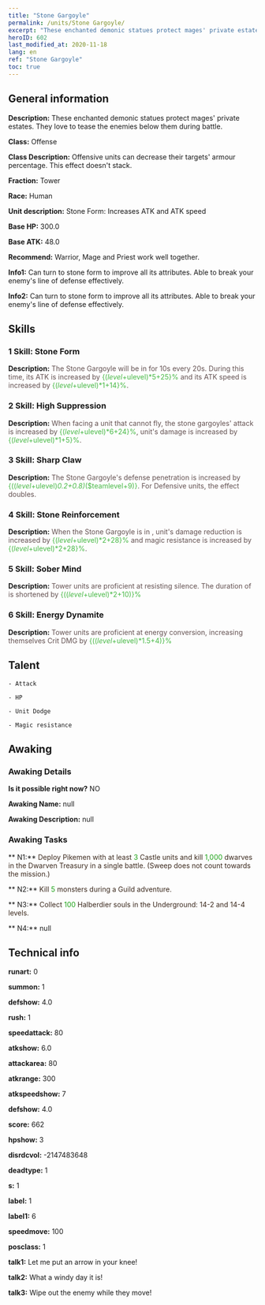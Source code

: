 ```yaml
---
title: "Stone Gargoyle"
permalink: /units/Stone Gargoyle/
excerpt: "These enchanted demonic statues protect mages' private estates. They love to tease the enemies below them during battle."
heroID: 602
last_modified_at: 2020-11-18
lang: en
ref: "Stone Gargoyle"
toc: true
---
```

## General information
 **Description:** These enchanted demonic statues protect mages' private estates. They love to tease the enemies below them during battle.

 **Class:** Offense

 **Class Description:** Offensive units can decrease their targets' armour percentage. This effect doesn't stack.

 **Fraction:** Tower

 **Race:** Human

 **Unit description:** Stone Form: Increases ATK and ATK speed

 **Base HP:** 300.0

 **Base ATK:** 48.0

 **Recommend:** Warrior, Mage and Priest work well together. 

 **Info1:** Can turn to stone form to improve all its attributes. Able to break your enemy's line of defense effectively.

 **Info2:** Can turn to stone form to improve all its attributes. Able to break your enemy's line of defense effectively.

## Skills
### 1 Skill: Stone Form
 **Description:** <span style="color: #645252">The Stone Gargoyle will be in <Stone Form> for 10s every 20s. During this time, its ATK is increased by <span style="color: black"><span style="color: #48b946">{($level+$ulevel)*5+25}%<span style="color: black"><span style="color: #645252"> and its ATK speed is increased by <span style="color: black"><span style="color: #48b946">{($level+$ulevel)*1+14}%<span style="color: black"><span style="color: #645252">.<span style="color: black">

### 2 Skill: High Suppression
 **Description:** <span style="color: #645252">When facing a unit that cannot fly, the stone gargoyles' attack is increased by <span style="color: black"><span style="color: #48b946">{($level+$ulevel)*6+24}%<span style="color: black"><span style="color: #645252">, unit's damage is increased by <span style="color: black"><span style="color: #48b946">{($level+$ulevel)*1+5}%<span style="color: black"><span style="color: #645252">.<span style="color: black">

### 3 Skill: Sharp Claw
 **Description:** <span style="color: #645252">The Stone Gargoyle's defense penetration is increased by <span style="color: black"><span style="color: #48b946">{(($level+$ulevel)*0.2+0.8)*($teamlevel+9)}<span style="color: black"><span style="color: #645252">. For Defensive units, the effect doubles.<span style="color: black">

### 4 Skill: Stone Reinforcement
 **Description:** <span style="color: #645252">When the Stone Gargoyle is in <Stone Form>, unit's damage reduction is increased by <span style="color: black"><span style="color: #48b946">{($level+$ulevel)*2+28}%<span style="color: black"><span style="color: #645252"> and magic resistance is increased by <span style="color: black"><span style="color: #48b946">{($level+$ulevel)*2+28}%<span style="color: black"><span style="color: #645252">.<span style="color: black">

### 5 Skill: Sober Mind
 **Description:** <span style="color: #645252">Tower units are proficient at resisting silence. The duration of <silence> is shortened by <span style="color: black"><span style="color: #48b946">{(($level+$ulevel)*2+10)}%<span style="color: black"><span style="color: #645252"><span style="color: black">

### 6 Skill: Energy Dynamite
 **Description:** <span style="color: #645252">Tower units are proficient at energy conversion, increasing themselves Crit DMG by <span style="color: black"><span style="color: #48b946">{(($level+$ulevel)*1.5+4)}%<span style="color: black"><span style="color: #645252"><span style="color: black">

## Talent

    - Attack

    - HP

    - Unit Dodge

    - Magic resistance

## Awaking
### Awaking Details
 **Is it possible right now?** NO

 **Awaking Name:** null

 **Awaking Description:** null

### Awaking Tasks
 ** N1:** <span style="color: #3c2a1e">Deploy Pikemen with at least <span style="color: black"><span style="color: #1ca216">3<span style="color: black"><span style="color: #3c2a1e"> Castle units and kill <span style="color: black"><span style="color: #1ca216">1,000<span style="color: black"><span style="color: #3c2a1e"> dwarves in the Dwarven Treasury in a single battle. (Sweep does not count towards the mission.)<span style="color: black">

 ** N2:** <span style="color: #3c2a1e">Kill <span style="color: black"><span style="color: #1ca216">5<span style="color: black"><span style="color: #3c2a1e"> monsters during a Guild adventure.<span style="color: black">

 ** N3:** <span style="color: #3c2a1e">Collect <span style="color: black"><span style="color: #1ca216">100<span style="color: black"><span style="color: #3c2a1e"> Halberdier souls in the Underground: 14-2 and 14-4 levels.<span style="color: black">

 ** N4:** null

## Technical info
 **runart:** 0

 **summon:** 1

 **defshow:** 4.0

 **rush:** 1

 **speedattack:** 80

 **atkshow:** 6.0

 **attackarea:** 80

 **atkrange:** 300

 **atkspeedshow:** 7

 **defshow:** 4.0

 **score:** 662

 **hpshow:** 3

 **disrdcvol:** -2147483648

 **deadtype:** 1

 **s:** 1

 **label:** 1

 **label1:** 6

 **speedmove:** 100

 **posclass:** 1

 **talk1:** Let me put an arrow in your knee!

 **talk2:** What a windy day it is!

 **talk3:** Wipe out the enemy while they move!

